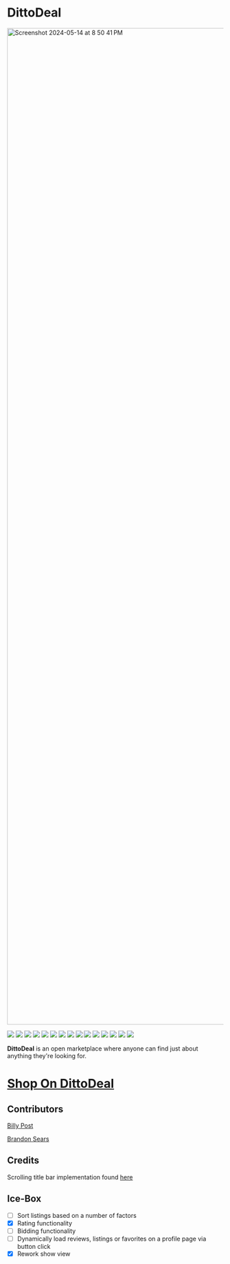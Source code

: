 # DittoDeal

<img width="2316" alt="Screenshot 2024-05-14 at 8 50 41 PM" src="https://github.com/Bpost129/dittodeal-front-end/assets/54043400/c79c28ff-24a3-443f-853d-ef51478e5cd3">


<img src="https://img.shields.io/badge/CSS3-1572B6.svg?style=for-the-badge&logo=CSS3&logoColor=white"> <img src="https://img.shields.io/badge/HTML5-E34F26.svg?style=for-the-badge&logo=HTML5&logoColor=white"> <img src="https://img.shields.io/badge/JavaScript-F7DF1E.svg?style=for-the-badge&logo=JavaScript&logoColor=black"> <img src="https://img.shields.io/badge/Git-F05032.svg?style=for-the-badge&logo=Git&logoColor=white"> <img src="https://img.shields.io/badge/Mongoose-880000.svg?style=for-the-badge&logo=Mongoose&logoColor=white"> <img src="https://img.shields.io/badge/MongoDB-47A248.svg?style=for-the-badge&logo=MongoDB&logoColor=white"> <img src="https://img.shields.io/badge/Express-000000.svg?style=for-the-badge&logo=Express&logoColor=white"> <img src="https://img.shields.io/badge/Font%20Awesome-538DD7.svg?style=for-the-badge&logo=Font-Awesome&logoColor=white"> <img src="https://img.shields.io/badge/Trello-0052CC.svg?style=for-the-badge&logo=Trello&logoColor=white"> <img src="https://img.shields.io/badge/Passport-34E27A.svg?style=for-the-badge&logo=Passport&logoColor=white"> <img src="https://img.shields.io/badge/Node.js-339933.svg?style=for-the-badge&logo=nodedotjs&logoColor=white"> <img src="https://img.shields.io/badge/Postman-FF6C37.svg?style=for-the-badge&logo=Postman&logoColor=white"> <img src="https://img.shields.io/badge/Netlify-00C7B7.svg?style=for-the-badge&logo=Netlify&logoColor=white"> <img src="https://img.shields.io/badge/JSON%20Web%20Tokens-000000.svg?style=for-the-badge&logo=JSON-Web-Tokens&logoColor=white"> <img src="https://img.shields.io/badge/React-61DAFB.svg?style=for-the-badge&logo=React&logoColor=black">

**DittoDeal** is an open marketplace where anyone can find just about anything they're looking for.

# [Shop On DittoDeal](https://dittodeal.netlify.app/)

## Contributors
[Billy Post](https://github.com/Bpost129)

[Brandon Sears](https://github.com/bS-ui)

## Credits
Scrolling title bar implementation found [here](https://codepen.io/stantonl33/pen/QzMLye)

## Ice-Box
- [ ] Sort listings based on a number of factors
- [x] Rating functionality
- [ ] Bidding functionality
- [ ] Dynamically load reviews, listings or favorites on a profile page via button click
- [x] Rework show view
